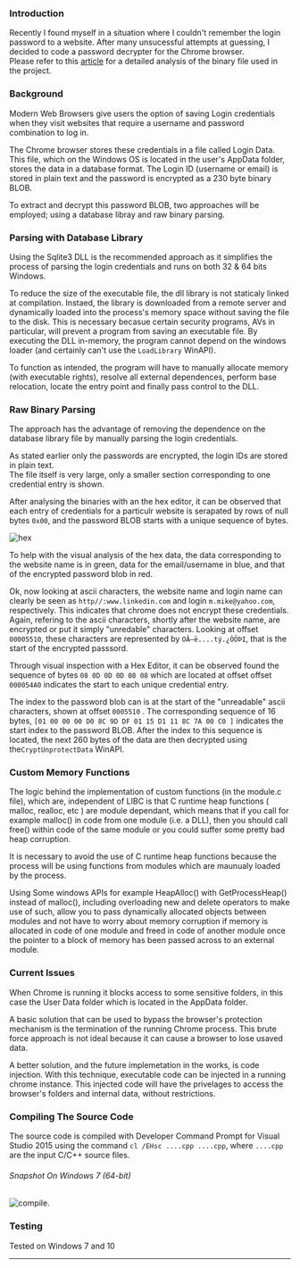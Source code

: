 ### Introduction
Recently I found myself in a situation where I couldn't remember the login password to a website.
After many unsucessful attempts at guessing, I decided to code a password decrypter for the Chrome browser. <br />
Please refer to this [article](http://www.mbowa.net/#chrome) for a detailed analysis of the binary file used in the project.

### Background
Modern Web Browsers give users the option of saving Login credentials when they visit websites that require a username and password combination to log in. 

The Chrome browser stores these credentials in a file called Login Data. This file, which on the Windows OS is located in the user's AppData folder, stores the data in a database format. The Login ID (username or email) is stored in plain text and the password is encrypted as a 230 byte binary BLOB. 

To extract and decrypt this password BLOB, two approaches will be employed; using a database libray and raw binary parsing.<br />



 
### Parsing with Database Library
Using the Sqlite3 DLL is the recommended approach as it simplifies the process of parsing the login credentials and runs on both 32 & 64 bits Windows.

To reduce the size of the executable file, the dll library is not staticaly linked at compilation. Instaed, the library is downloaded from a remote server and dynamically loaded into the process's memory space without saving the file to the disk. This is necessary becasue certain security programs, AVs in particular, will prevent a program from saving an executable file.
By executing the DLL in-memory, the program cannot depend on the windows loader (and certainly can't use the `LoadLibrary` WinAPI).

To function as intended, the program will have to manually allocate memory (with executable rights), resolve all external dependences, perform base relocation, locate the entry point and finally pass control to the DLL.


### Raw Binary Parsing
The approach has the advantage of removing the dependence on the database library file by manually parsing the login credentials.

As stated earlier only the passwords are encrypted, the login IDs are stored in plain text.  
The file itself is very large, only a smaller section corresponding to one credential entry is shown. 

After analysing the binaries with an the hex editor, it can be observed that  each entry of  credentials for a particulr website is serapated by rows of null bytes ```0x00```, and the password BLOB starts with a unique sequence of bytes.


![hex](https://cloud.githubusercontent.com/assets/22178295/22538428/61ef35b4-e966-11e6-9590-3c8f07224fa4.PNG)

To help with the visual analysis of the hex data, the data corresponding to the website name is in green, data for the email/username in blue, and that of the encrypted password blob in red.

Ok, now looking at ascii characters, the website name and login name can clearly be seen as ```http//:www.linkedin.com``` and login ```m.mike@yahoo.com```, respectively. This indicates that chrome does not encrypt these credentials.
Again, refering to the ascii characters, shortly after the website name, are encrypted or put it simply "unredable" characters. Looking at offset ```00005510```, these characters are represented by ```OÂ—ë....tý.¿ÒÖÞI```, that is the start of the encrypted passsord.

Through visual inspection with a Hex Editor, it can be observed found the sequence of bytes ```08 0D 0D 0D 08 08``` which are located at offset offset ```000054A0``` indicates the start to each unique credential entry. 

The index to the password blob can is at the start of the "unreadable" ascii characters, shown at offset ```0005510``` . The corresponding  sequence of 16  bytes, ```[01 00 00 00 D0 8C 9D DF 01 15 D1 11 8C 7A 00 C0 ]``` indicates the start index to the password BLOB.
 After the index to this sequence is located, the next 260 bytes of the data are then decrypted using the```CryptUnprotectData```  WinAPI.


### Custom Memory Functions
The logic behind the implementation of custom functions (in the module.c file), which are, independent of LIBC is that C runtime heap functions ( malloc, realloc, etc ) are module dependant, which means that if you call for example malloc() in code from one module (i.e. a DLL), then you should call free() within code of the same module or you could suffer some pretty bad heap corruption.

It is necessary to avoid the use of C runtime heap functions because the process will be using functions from modules which are maunualy loaded by the process. 

Using Some windows APIs for example HeapAlloc() with GetProcessHeap() instead of malloc(), including overloading new and delete operators to make use of such, allow you to pass dynamically allocated objects between modules and not have to worry about memory corruption if memory is allocated in code of one module and freed in code of another module once the pointer to a block of memory has been passed across to an external module.	


### Current Issues 
When Chrome is running it blocks access to some sensitive folders, in this case the User Data folder which is located in the AppData folder. 

A basic solution that can be used to bypass the browser's protection mechanism is the termination of the running Chrome process. This brute force approach is not ideal because it can cause a browser to lose usaved data.

A better solution, and the future implemetation in the works, is code injection. With this technique, executable code can be injected in a running chrome instance. This injected code will have the privelages to access the browser's folders and internal data, without restrictions.	

### Compiling The Source Code
The source code is compiled with Developer Command Prompt for Visual Studio 2015
using the command `cl /EHsc ....cpp ....cpp`,  where `....cpp` are the input C/C++ source files.

###### Snapshot On Windows 7 (64-bit)
![compile](https://cloud.githubusercontent.com/assets/22178295/22188498/e12a4d5a-e169-11e6-8cfe-5366c320c29b.PNG).

### Testing
Tested on Windows 7 and 10

-------------------------------------------------------------------------------------------------------------------------------
